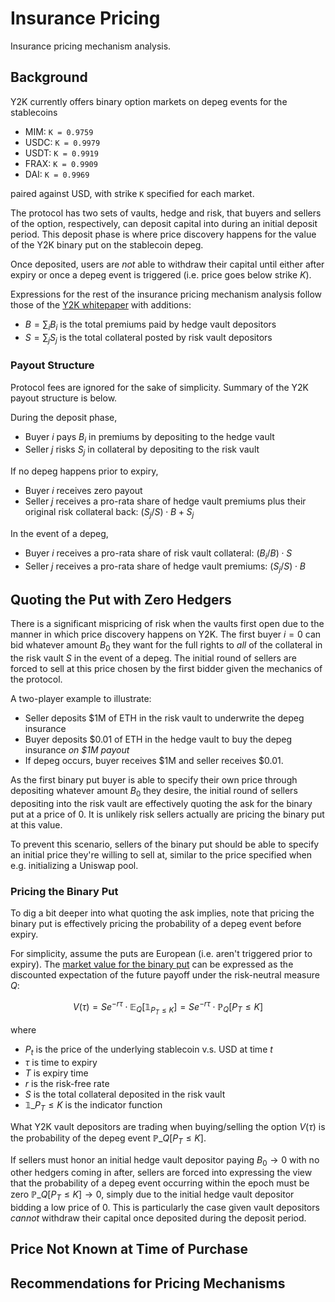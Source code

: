 # Insurance Pricing

Insurance pricing mechanism analysis.


## Background

Y2K currently offers binary option markets on depeg events for the stablecoins

- MIM: `K = 0.9759`
- USDC: `K = 0.9979`
- USDT: `K = 0.9919`
- FRAX: `K = 0.9909`
- DAI: `K = 0.9969`

paired against USD, with strike `K` specified for each market.

The protocol has two sets of vaults, hedge and risk, that buyers and sellers
of the option, respectively, can deposit capital into during an initial deposit period.
This deposit phase is where price discovery happens for the value of the Y2K binary
put on the stablecoin depeg.

Once deposited, users are *not* able to withdraw their capital until either after expiry
or once a depeg event is triggered (i.e. price goes below strike $K$).

Expressions for the rest of the insurance pricing mechanism analysis follow those of the
[Y2K whitepaper](https://www.docdroid.net/7zgCd3R/y2k-whitepaper-pdf) with additions:

- $B = \sum_i B_i$ is the total premiums paid by hedge vault depositors
- $S = \sum_j S_j$ is the total collateral posted by risk vault depositors


### Payout Structure

Protocol fees are ignored for the sake of simplicity. Summary of the Y2K payout structure is below.

During the deposit phase,

- Buyer $i$ pays $B_i$ in premiums by depositing to the hedge vault
- Seller $j$ risks $S_j$ in collateral by depositing to the risk vault

If no depeg happens prior to expiry,

- Buyer $i$ receives zero payout
- Seller $j$ receives a pro-rata share of hedge vault premiums plus their original risk collateral back: $(S_j / S) \cdot B + S_j$

In the event of a depeg,

- Buyer $i$ receives a pro-rata share of risk vault collateral: $(B_i / B) \cdot S$
- Seller $j$ receives a pro-rata share of hedge vault premiums: $(S_j / S) \cdot B$


## Quoting the Put with Zero Hedgers

There is a significant mispricing of risk when the vaults first open due to the manner in which price discovery happens on Y2K.
The first buyer $i=0$ can bid whatever amount $B_0$ they want for the full rights to *all* of the collateral in the risk vault $S$
in the event of a depeg. The initial round of sellers are forced to sell at this price chosen by the first bidder given the mechanics
of the protocol.

A two-player example to illustrate:

- Seller deposits $1M of ETH in the risk vault to underwrite the depeg insurance
- Buyer deposits $0.01 of ETH in the hedge vault to buy the depeg insurance *on $1M payout*
- If depeg occurs, buyer receives $1M and seller receives $0.01.

As the first binary put buyer is able to specify their own price through depositing whatever amount $B_0$ they desire,
the initial round of sellers depositing into the risk vault are effectively quoting the ask for the binary put at a
price of $0$. It is unlikely risk sellers actually are pricing the binary put at this value.

To prevent this scenario, sellers of the binary put should be able to specify an initial price
they're willing to sell at, similar to the price specified when e.g. initializing a Uniswap pool.


### Pricing the Binary Put

To dig a bit deeper into what quoting the ask implies, note that pricing the binary put is effectively
pricing the probability of a depeg event before expiry.

For simplicity, assume the puts are European (i.e. aren't triggered prior to expiry). The [market value for the binary put](https://en.wikipedia.org/wiki/Binary_option#Cash-or-nothing_put)
can be expressed as the discounted expectation of the future payoff under the risk-neutral measure $Q$:

```math
V(\tau) = S e^{-r \tau} \cdot \mathbb{E}_{Q}[\mathbb{1}_{P_{T} \leq K}] = S e^{-r \tau} \cdot \mathbb{P}_{Q}[P_{T} \leq K]
```

where

- $P_t$ is the price of the underlying stablecoin v.s. USD at time $t$
- $\tau$ is time to expiry
- $T$ is expiry time
- $r$ is the risk-free rate
- $S$ is the total collateral deposited in the risk vault
- $\mathbb{1}\_{P_{T} \leq K}$ is the indicator function

What Y2K vault depositors are trading when buying/selling the option $V(\tau)$ is the probability of
the depeg event $\mathbb{P}\_{Q}[P_{T} \leq K]$.

If sellers must honor an initial hedge vault depositor paying $B_0 \to 0$ with no other hedgers coming in after,
sellers are forced into expressing the view that the probability of a depeg event occurring within the epoch must be zero
$\mathbb{P}\_{Q}[P_{T} \leq K] \to 0$, simply due to the initial hedge vault depositor bidding a low price of 0.
This is particularly the case given vault depositors *cannot* withdraw their capital once deposited during the deposit period.


## Price Not Known at Time of Purchase


## Recommendations for Pricing Mechanisms


